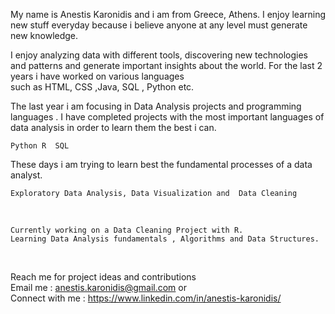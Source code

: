My name is Anestis Karonidis and i am from Greece, Athens. I enjoy learning new stuff everyday  because i believe anyone at any level must generate new knowledge. 
<br>

I enjoy analyzing data with different tools, discovering new technologies and patterns and generate important insights about the world. For the last 2 years i have worked on various languages <br>
such as HTML, CSS ,Java, SQL , Python  etc.
<br>

The last year i am focusing in Data Analysis projects and programming languages . I have completed projects with the most important languages of data analysis in order to learn them the best i can. 

``` 
Python R  SQL
```
These days i am trying to learn best  the fundamental processes of a data analyst.<br>
```
Exploratory Data Analysis, Data Visualization and  Data Cleaning
```
<br>

```
Currently working on a Data Cleaning Project with R.
Learning Data Analysis fundamentals , Algorithms and Data Structures.
```

 <br>


Reach me for project ideas and contributions 
<br>
Email me : anestis.karonidis@gmail.com or <br>
Connect with me : https://www.linkedin.com/in/anestis-karonidis/
